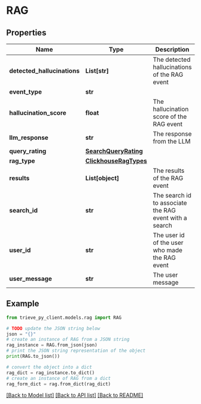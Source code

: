 # RAG


## Properties

Name | Type | Description | Notes
------------ | ------------- | ------------- | -------------
**detected_hallucinations** | **List[str]** | The detected hallucinations of the RAG event | [optional] 
**event_type** | **str** |  | 
**hallucination_score** | **float** | The hallucination score of the RAG event | [optional] 
**llm_response** | **str** | The response from the LLM | [optional] 
**query_rating** | [**SearchQueryRating**](SearchQueryRating.md) |  | [optional] 
**rag_type** | [**ClickhouseRagTypes**](ClickhouseRagTypes.md) |  | [optional] 
**results** | **List[object]** | The results of the RAG event | [optional] 
**search_id** | **str** | The search id to associate the RAG event with a search | [optional] 
**user_id** | **str** | The user id of the user who made the RAG event | [optional] 
**user_message** | **str** | The user message | 

## Example

```python
from trieve_py_client.models.rag import RAG

# TODO update the JSON string below
json = "{}"
# create an instance of RAG from a JSON string
rag_instance = RAG.from_json(json)
# print the JSON string representation of the object
print(RAG.to_json())

# convert the object into a dict
rag_dict = rag_instance.to_dict()
# create an instance of RAG from a dict
rag_form_dict = rag.from_dict(rag_dict)
```
[[Back to Model list]](../README.md#documentation-for-models) [[Back to API list]](../README.md#documentation-for-api-endpoints) [[Back to README]](../README.md)


